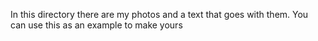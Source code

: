 In this directory there are my photos and a text that goes with them.  You can use this as an example to make yours
